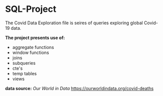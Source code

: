# SQL-Project

The Covid Data Exploration file is seires of queries exploring global Covid-19 data.

**The project presents use of:**
- aggregate functions
- window functions
- joins
- subqueries
- cte's
- temp tables
- views

**data source:** 
*Our World in Data*
https://ourworldindata.org/covid-deaths
